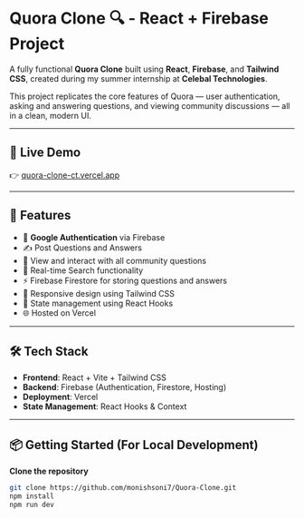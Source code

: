 # Quora Clone 🔍 - React + Firebase Project

A fully functional **Quora Clone** built using **React**, **Firebase**, and **Tailwind CSS**, created during my summer internship at **Celebal Technologies**.

This project replicates the core features of Quora — user authentication, asking and answering questions, and viewing community discussions — all in a clean, modern UI.

---

## 🔗 Live Demo

👉 [quora-clone-ct.vercel.app](https://quora-clone-ct.vercel.app)

---

## 🚀 Features

- 🔐 **Google Authentication** via Firebase
- ✍️ Post Questions and Answers
- 💬 View and interact with all community questions
- 🔎 Real-time Search functionality
- ⚡ Firebase Firestore for storing questions and answers
- 💅 Responsive design using Tailwind CSS
- 🧠 State management using React Hooks
- 🌐 Hosted on Vercel


---

## 🛠 Tech Stack

- **Frontend**: React + Vite + Tailwind CSS
- **Backend**: Firebase (Authentication, Firestore, Hosting)
- **Deployment**: Vercel
- **State Management**: React Hooks & Context

---

## 📦 Getting Started (For Local Development)
   **Clone the repository**
   ```bash
   git clone https://github.com/monishsoni7/Quora-Clone.git
   npm install
   npm run dev

